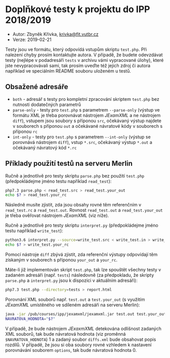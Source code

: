 # Doplňkové testy k projektu do IPP 2018/2019
* Autor: Zbyněk Křivka, krivka@fit.vutbr.cz
* Verze: 2019-02-21
  
Testy jsou ve formátu, který odpovídá vstupům skriptu `test.php`. Při nalezení chyby prosím kontaktujte autora. V případě, že budete odevzdávat testy (nejlépe v podadresáři `tests` v archivu vámi vypracované úlohy), které jste nevypracovávali sami, tak prosím uveďte též jejich zdroj či autora například ve speciálním README souboru uloženém u testů.

## Obsažené adresáře
 * `both` - adresář s testy pro kompletní zpracování skriptem `test.php` bez nutnosti dodatečných parametrů
 * `parse-only` - testy pro `test.php` s parametrem `--parse-only` (výstup ve formátu XML je třeba porovnávat nástrojem *JExamXML* a ne nástrojem `diff`), vstupem jsou soubory s příponou `src`, očekávaný výstup najdete v souborech s příponou `out` a očekávané návratové kódy v souborech s příponou `rc`
 * `int-only` - testy pro `test.php` s parametrem `--int-only` (výstup se porovnává nástrojem `diff`), vstup `*.src`, očekávaný výstup `*.out` a očekávaný návratový kód `*.rc`
  
## Příklady použití testů na serveru Merlin

Ručně a jednotlivě pro testy skriptu `parse.php` bez použití `test.php` (předpokládejme jméno testu například `read_test`): 
```bash
php7.3 parse.php < read_test.src > read_test.your_out
echo $? > read_test.your_rc 
```
Následně musíte zjistit, zda jsou obsahy rovné těm referenčním v `read_test.rc` a `read_test.out`. Rovnost `read_test.out` a `read_test.your_out` je třeba ověřovat nástrojem *JExamXML* (viz níže).

Ručně a jednotlivě pro testy skriptu `interpret.py` (předpokládejme jméno testu například `write_test`): 
```bash
python3.6 interpret.py --source=write_test.src < write_test.in > write_test.your_out
echo $? > write_test.your_rc 
```
Pomocí nástroje `diff` zbývá zjistit, zda referenční výstupy odpovídají těm získaným v souborech s příponou `your_out` a `your_rc`.

Máte-li již implementován skript `test.php`, tak lze spouštět všechny testy v zadaném adresáři (např. `tests`) následovně (za předpokladu, že skripty `parse.php` a `interpret.py` jsou k dispozici v aktuálním adresáři):
```bash
php7.3 test.php --directory=tests > report.html 
```

Porovnání XML souborů např. `test.out` a `test.your_out` (s využitím *JExamXML* umístěného ve sdíleném adresáři na serveru Merlin):
```bash
java -jar /pub/courses/ipp/jexamxml/jexamxml.jar test.out test.your_out diffs.xml  /D /pub/courses/ipp/jexamxml/options
NAVRATOVA_HODNOTA="$?"
```
V případě, že bude nástrojem *JExaxmXML* detekována odlišnost zadaných XML souborů, tak bude návratová hodnota (viz proměnná `$NAVRATOVA_HODNOTA`) 1 a zadaný soubor `diffs.xml` bude obsahovat popis rozdílů. V případě, že jsou si oba soubory rovné vzhledem k nastavení porovnávání souborem `options`, tak bude návratová hodnota 0.
